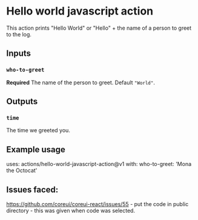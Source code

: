 # Hello world javascript action

This action prints "Hello World" or "Hello" + the name of a person to greet to the log.

## Inputs

### `who-to-greet`

**Required** The name of the person to greet. Default `"World"`.

## Outputs

### `time`

The time we greeted you.

## Example usage

uses: actions/hello-world-javascript-action@v1
with: who-to-greet: 'Mona the Octocat'

## Issues faced:

https://github.com/coreui/coreui-react/issues/55 - put the code in public directory - this was given when code was selected.
